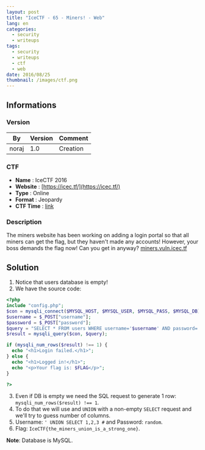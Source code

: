 ```yaml
---
layout: post
title: "IceCTF - 65 - Miners! - Web"
lang: en
categories:
  - security
  - writeups
tags:
  - security
  - writeups
  - ctf
  - web
date: 2016/08/25
thumbnail: /images/ctf.png
---
```

## Informations

### Version

| By    | Version | Comment
| ---   | ---     | ---
| noraj | 1.0     | Creation

### CTF

- **Name** : IceCTF 2016
- **Website** : [https://icec.tf/](https://icec.tf/)
- **Type** : Online
- **Format** : Jeopardy
- **CTF Time** : [link](https://ctftime.org/event/319)

### Description

The miners website has been working on adding a login portal so that all miners can get the flag, but they haven't made any accounts! However, your boss demands the flag now! Can you get in anyway? [miners.vuln.icec.tf](miners.vuln.icec.tf)

## Solution

1. Notice that users database is empty!
2. We have the source code:
```php
<?php
include "config.php";
$con = mysqli_connect($MYSQL_HOST, $MYSQL_USER, $MYSQL_PASS, $MYSQL_DB);
$username = $_POST["username"];
$password = $_POST["password"];
$query = "SELECT * FROM users WHERE username='$username' AND password='$password'";
$result = mysqli_query($con, $query);

if (mysqli_num_rows($result) !== 1) {
  echo "<h1>Login failed.</h1>";
} else {
  echo "<h1>Logged in!</h1>";
  echo "<p>Your flag is: $FLAG</p>";
}

?>
```
3. Even if DB is empty we need the SQL request to generate 1 row: `mysqli_num_rows($result) !== 1`.
4. To do that we will use and `UNION` with a non-empty `SELECT` request and we'll try to guess number of columns.
5. Username: `' UNION SELECT 1,2,3 #` and Password: `random`.
6. Flag: `IceCTF{the_miners_union_is_a_strong_one}`.

**Note**: Database is MySQL.
